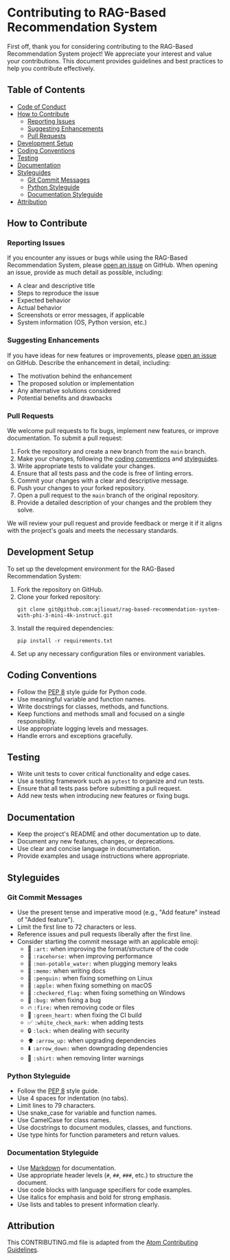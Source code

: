 # Contributing to RAG-Based Recommendation System

First off, thank you for considering contributing to the RAG-Based Recommendation System project! We appreciate your interest and value your contributions. This document provides guidelines and best practices to help you contribute effectively.

## Table of Contents

- [Code of Conduct](#code-of-conduct)
- [How to Contribute](#how-to-contribute)
  - [Reporting Issues](#reporting-issues)
  - [Suggesting Enhancements](#suggesting-enhancements)
  - [Pull Requests](#pull-requests)
- [Development Setup](#development-setup)
- [Coding Conventions](#coding-conventions)
- [Testing](#testing)
- [Documentation](#documentation)
- [Styleguides](#styleguides)
  - [Git Commit Messages](#git-commit-messages)
  - [Python Styleguide](#python-styleguide)
  - [Documentation Styleguide](#documentation-styleguide)
- [Attribution](#attribution)



## How to Contribute

### Reporting Issues

If you encounter any issues or bugs while using the RAG-Based Recommendation System, please [open an issue](https://github.com/ajliouat/rag-based-recommendation-system-with-phi-3-mini-4k-instruct/issues) on GitHub. When opening an issue, provide as much detail as possible, including:

- A clear and descriptive title
- Steps to reproduce the issue
- Expected behavior
- Actual behavior
- Screenshots or error messages, if applicable
- System information (OS, Python version, etc.)

### Suggesting Enhancements

If you have ideas for new features or improvements, please [open an issue](https://github.com/ajliouat/rag-based-recommendation-system-with-phi-3-mini-4k-instruct/issues) on GitHub. Describe the enhancement in detail, including:

- The motivation behind the enhancement
- The proposed solution or implementation
- Any alternative solutions considered
- Potential benefits and drawbacks

### Pull Requests

We welcome pull requests to fix bugs, implement new features, or improve documentation. To submit a pull request:

1. Fork the repository and create a new branch from the `main` branch.
2. Make your changes, following the [coding conventions](#coding-conventions) and [styleguides](#styleguides).
3. Write appropriate tests to validate your changes.
4. Ensure that all tests pass and the code is free of linting errors.
5. Commit your changes with a clear and descriptive message.
6. Push your changes to your forked repository.
7. Open a pull request to the `main` branch of the original repository.
8. Provide a detailed description of your changes and the problem they solve.

We will review your pull request and provide feedback or merge it if it aligns with the project's goals and meets the necessary standards.

## Development Setup

To set up the development environment for the RAG-Based Recommendation System:

1. Fork the repository on GitHub.
2. Clone your forked repository:
   ```
   git clone git@github.com:ajliouat/rag-based-recommendation-system-with-phi-3-mini-4k-instruct.git
   ```
3. Install the required dependencies:
   ```
   pip install -r requirements.txt
   ```
4. Set up any necessary configuration files or environment variables.

## Coding Conventions

- Follow the [PEP 8](https://www.python.org/dev/peps/pep-0008/) style guide for Python code.
- Use meaningful variable and function names.
- Write docstrings for classes, methods, and functions.
- Keep functions and methods small and focused on a single responsibility.
- Use appropriate logging levels and messages.
- Handle errors and exceptions gracefully.

## Testing

- Write unit tests to cover critical functionality and edge cases.
- Use a testing framework such as `pytest` to organize and run tests.
- Ensure that all tests pass before submitting a pull request.
- Add new tests when introducing new features or fixing bugs.

## Documentation

- Keep the project's README and other documentation up to date.
- Document any new features, changes, or deprecations.
- Use clear and concise language in documentation.
- Provide examples and usage instructions where appropriate.

## Styleguides

### Git Commit Messages

- Use the present tense and imperative mood (e.g., "Add feature" instead of "Added feature").
- Limit the first line to 72 characters or less.
- Reference issues and pull requests liberally after the first line.
- Consider starting the commit message with an applicable emoji:
  - 🎨 `:art:` when improving the format/structure of the code
  - 🐎 `:racehorse:` when improving performance
  - 🚱 `:non-potable_water:` when plugging memory leaks
  - 📝 `:memo:` when writing docs
  - 🐧 `:penguin:` when fixing something on Linux
  - 🍎 `:apple:` when fixing something on macOS
  - 🏁 `:checkered_flag:` when fixing something on Windows
  - 🐛 `:bug:` when fixing a bug
  - 🔥 `:fire:` when removing code or files
  - 💚 `:green_heart:` when fixing the CI build
  - ✅ `:white_check_mark:` when adding tests
  - 🔒 `:lock:` when dealing with security
  - ⬆️ `:arrow_up:` when upgrading dependencies
  - ⬇️ `:arrow_down:` when downgrading dependencies
  - 👕 `:shirt:` when removing linter warnings

### Python Styleguide

- Follow the [PEP 8](https://www.python.org/dev/peps/pep-0008/) style guide.
- Use 4 spaces for indentation (no tabs).
- Limit lines to 79 characters.
- Use snake_case for variable and function names.
- Use CamelCase for class names.
- Use docstrings to document modules, classes, and functions.
- Use type hints for function parameters and return values.

### Documentation Styleguide

- Use [Markdown](https://daringfireball.net/projects/markdown) for documentation.
- Use appropriate header levels (`#`, `##`, `###`, etc.) to structure the document.
- Use code blocks with language specifiers for code examples.
- Use italics for emphasis and bold for strong emphasis.
- Use lists and tables to present information clearly.

## Attribution

This CONTRIBUTING.md file is adapted from the [Atom Contributing Guidelines](https://github.com/atom/atom/blob/master/CONTRIBUTING.md).

